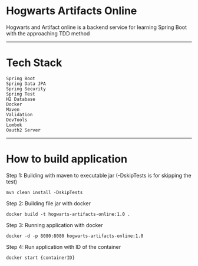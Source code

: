 <h1>Hogwarts Artifacts Online</h1>
<p>Hogwarts and Artifact online is a backend service for learning Spring Boot with the approaching TDD method</p>
<hr>

# Tech Stack
    Spring Boot
    Spring Data JPA
    Spring Security
    Spring Test
    H2 Database
    Docker
    Maven
    Validation
    DevTools
    Lombok
    Oauth2 Server
<hr>

# How to build application
Step 1: Building with maven to executable jar (-DskipTests is for skipping the test)

    mvn clean install -DskipTests

Step 2: Building file jar with docker

    docker build -t hogwarts-artifacts-online:1.0 .

Step 3: Running application with docker

    docker -d -p 8080:8080 hogwarts-artifacts-online:1.0

Step 4: Run application with ID of the container 

    docker start {containerID}